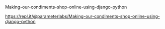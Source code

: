 
Making-our-condiments-shop-online-using-django-python

https://repl.it/@parameterlabs/Making-our-condiments-shop-online-using-django-python